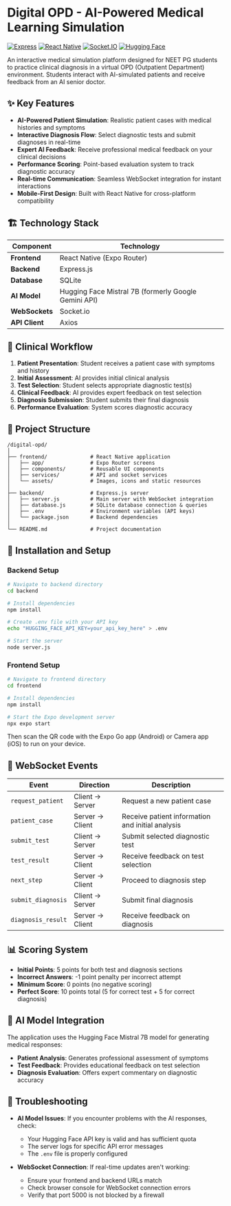 # Digital OPD - AI-Powered Medical Learning Simulation

[![Express](https://img.shields.io/badge/Express-4.x-blue)](https://expressjs.com/)
[![React Native](https://img.shields.io/badge/React%20Native-Expo-blue)](https://reactnative.dev/)
[![Socket.IO](https://img.shields.io/badge/Socket.IO-4.x-black)](https://socket.io/)
[![Hugging Face](https://img.shields.io/badge/AI-Hugging%20Face-yellow)](https://huggingface.co/)

An interactive medical simulation platform designed for NEET PG students to practice clinical diagnosis in a virtual OPD (Outpatient Department) environment. Students interact with AI-simulated patients and receive feedback from an AI senior doctor.

## ✨ Key Features

- **AI-Powered Patient Simulation**: Realistic patient cases with medical histories and symptoms
- **Interactive Diagnosis Flow**: Select diagnostic tests and submit diagnoses in real-time
- **Expert AI Feedback**: Receive professional medical feedback on your clinical decisions
- **Performance Scoring**: Point-based evaluation system to track diagnostic accuracy
- **Real-time Communication**: Seamless WebSocket integration for instant interactions
- **Mobile-First Design**: Built with React Native for cross-platform compatibility

## 🏗️ Technology Stack

| Component      | Technology                                             |
|----------------|--------------------------------------------------------|
| **Frontend**   | React Native (Expo Router)                             |
| **Backend**    | Express.js                                             |
| **Database**   | SQLite                                                 |
| **AI Model**   | Hugging Face Mistral 7B (formerly Google Gemini API)   |
| **WebSockets** | Socket.io                                              |
| **API Client** | Axios                                                  |

## 🔄 Clinical Workflow

1. **Patient Presentation**: Student receives a patient case with symptoms and history
2. **Initial Assessment**: AI provides initial clinical analysis
3. **Test Selection**: Student selects appropriate diagnostic test(s)
4. **Clinical Feedback**: AI provides expert feedback on test selection
5. **Diagnosis Submission**: Student submits their final diagnosis
6. **Performance Evaluation**: System scores diagnostic accuracy

## 📂 Project Structure

```
/digital-opd/
│
├── frontend/              # React Native application
│   ├── app/               # Expo Router screens
│   ├── components/        # Reusable UI components
│   ├── services/          # API and socket services
│   └── assets/            # Images, icons and static resources
│
├── backend/               # Express.js server
│   ├── server.js          # Main server with WebSocket integration
│   ├── database.js        # SQLite database connection & queries
│   ├── .env               # Environment variables (API keys)
│   └── package.json       # Backend dependencies
│
└── README.md              # Project documentation
```

## 🚀 Installation and Setup

### Backend Setup

```bash
# Navigate to backend directory
cd backend

# Install dependencies
npm install

# Create .env file with your API key
echo "HUGGING_FACE_API_KEY=your_api_key_here" > .env

# Start the server
node server.js
```

### Frontend Setup

```bash
# Navigate to frontend directory
cd frontend

# Install dependencies
npm install

# Start the Expo development server
npx expo start
```

Then scan the QR code with the Expo Go app (Android) or Camera app (iOS) to run on your device.

## 🔌 WebSocket Events

| Event                | Direction      | Description                                       |
|----------------------|----------------|---------------------------------------------------|
| `request_patient`    | Client → Server | Request a new patient case                        |
| `patient_case`       | Server → Client | Receive patient information and initial analysis  |
| `submit_test`        | Client → Server | Submit selected diagnostic test                   |
| `test_result`        | Server → Client | Receive feedback on test selection                |
| `next_step`          | Server → Client | Proceed to diagnosis step                         |
| `submit_diagnosis`   | Client → Server | Submit final diagnosis                            |
| `diagnosis_result`   | Server → Client | Receive feedback on diagnosis                     |

## 📊 Scoring System

- **Initial Points**: 5 points for both test and diagnosis sections
- **Incorrect Answers**: -1 point penalty per incorrect attempt
- **Minimum Score**: 0 points (no negative scoring)
- **Perfect Score**: 10 points total (5 for correct test + 5 for correct diagnosis)

## 🧠 AI Model Integration

The application uses the Hugging Face Mistral 7B model for generating medical responses:

- **Patient Analysis**: Generates professional assessment of symptoms
- **Test Feedback**: Provides educational feedback on test selection
- **Diagnosis Evaluation**: Offers expert commentary on diagnostic accuracy

## 🔧 Troubleshooting

- **AI Model Issues**: If you encounter problems with the AI responses, check:
  - Your Hugging Face API key is valid and has sufficient quota
  - The server logs for specific API error messages
  - The `.env` file is properly configured

- **WebSocket Connection**: If real-time updates aren't working:
  - Ensure your frontend and backend URLs match
  - Check browser console for WebSocket connection errors
  - Verify that port 5000 is not blocked by a firewall
